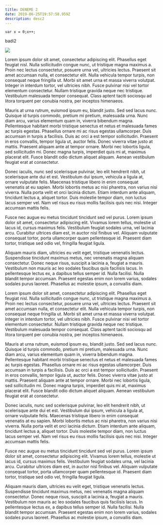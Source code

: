 ```yaml
---
title: DENEME 2
date: 2019-06-25T19:57:58.959Z
description: desc2
---
```

```
var x = 0;x++;
```

badi2

![](/img/163125.png)

Lorem ipsum dolor sit amet, consectetur adipiscing elit. Phasellus eget feugiat nisl. Nulla sollicitudin congue nunc, ut tristique magna maximus a. Proin nec lectus consectetur, posuere urna vel, ultricies lectus. Praesent sit amet accumsan nulla, et consectetur elit. Nulla vehicula tempor turpis, non consequat neque fringilla ut. Morbi sit amet urna et massa viverra volutpat. Integer in interdum tortor, vel ultricies nibh. Fusce pulvinar nisi vel tortor elementum consectetur. Nullam tristique gravida neque nec tristique. Vestibulum malesuada tempor consequat. Class aptent taciti sociosqu ad litora torquent per conubia nostra, per inceptos himenaeos.



Mauris at urna rutrum, euismod ipsum eu, blandit justo. Sed sed lacus nunc. Quisque id turpis commodo, pretium mi pretium, malesuada urna. Nunc diam arcu, varius elementum quam in, viverra bibendum magna. Pellentesque habitant morbi tristique senectus et netus et malesuada fames ac turpis egestas. Phasellus ornare mi ac risus egestas ullamcorper. Duis accumsan in turpis a facilisis. Duis ac orci a est tempor sollicitudin. Praesent in eros convallis, tempor ligula ut, auctor felis. Donec viverra vitae justo at mattis. Praesent aliquam ante at tempor ornare. Morbi nec lobortis ligula, sed sollicitudin mi. Donec magna turpis, imperdiet quis mi at, maximus placerat elit. Fusce blandit odio dictum aliquet aliquam. Aenean vestibulum feugiat erat at consectetur.



Donec iaculis, nunc sed scelerisque pulvinar, leo elit hendrerit nibh, ut scelerisque ante dui et est. Vestibulum dui ipsum, vehicula a ligula at, ornare vulputate felis. Maecenas tristique libero in enim consequat venenatis at eu sapien. Morbi lobortis metus ac nisi pharetra, non varius nisi viverra. Nulla porta velit et orci lacinia dictum. Etiam interdum ante aliquam, tincidunt lectus a, aliquet tortor. Duis molestie tempor diam, non luctus lacus semper vel. Nam vel risus eu risus mollis facilisis quis nec nisi. Integer accumsan mattis felis.



Fusce nec augue eu metus tincidunt tincidunt sed vel purus. Lorem ipsum dolor sit amet, consectetur adipiscing elit. Vivamus lorem tellus, molestie ut lacus id, cursus maximus felis. Vestibulum feugiat sodales urna, vel lacinia arcu. Curabitur ultrices diam est, in auctor nisl finibus vel. Aliquam vulputate consequat tortor, porta ullamcorper quam pellentesque id. Praesent diam tortor, tristique sed odio vel, fringilla feugiat ligula.



Aliquam mauris diam, ultricies eu velit eget, tristique venenatis lectus. Suspendisse tincidunt maximus metus, nec venenatis magna aliquam consectetur. Donec neque risus, suscipit a lacinia a, feugiat a mauris. Vestibulum non mauris ac leo sodales faucibus quis facilisis lacus. In pellentesque lectus ex, a dapibus tellus semper id. Nulla facilisi. Nulla blandit tempor accumsan. Praesent egestas enim non lorem varius, sodales sodales purus laoreet. Phasellus ac molestie ipsum, a convallis diam.



Lorem ipsum dolor sit amet, consectetur adipiscing elit. Phasellus eget feugiat nisl. Nulla sollicitudin congue nunc, ut tristique magna maximus a. Proin nec lectus consectetur, posuere urna vel, ultricies lectus. Praesent sit amet accumsan nulla, et consectetur elit. Nulla vehicula tempor turpis, non consequat neque fringilla ut. Morbi sit amet urna et massa viverra volutpat. Integer in interdum tortor, vel ultricies nibh. Fusce pulvinar nisi vel tortor elementum consectetur. Nullam tristique gravida neque nec tristique. Vestibulum malesuada tempor consequat. Class aptent taciti sociosqu ad litora torquent per conubia nostra, per inceptos himenaeos.



Mauris at urna rutrum, euismod ipsum eu, blandit justo. Sed sed lacus nunc. Quisque id turpis commodo, pretium mi pretium, malesuada urna. Nunc diam arcu, varius elementum quam in, viverra bibendum magna. Pellentesque habitant morbi tristique senectus et netus et malesuada fames ac turpis egestas. Phasellus ornare mi ac risus egestas ullamcorper. Duis accumsan in turpis a facilisis. Duis ac orci a est tempor sollicitudin. Praesent in eros convallis, tempor ligula ut, auctor felis. Donec viverra vitae justo at mattis. Praesent aliquam ante at tempor ornare. Morbi nec lobortis ligula, sed sollicitudin mi. Donec magna turpis, imperdiet quis mi at, maximus placerat elit. Fusce blandit odio dictum aliquet aliquam. Aenean vestibulum feugiat erat at consectetur.



Donec iaculis, nunc sed scelerisque pulvinar, leo elit hendrerit nibh, ut scelerisque ante dui et est. Vestibulum dui ipsum, vehicula a ligula at, ornare vulputate felis. Maecenas tristique libero in enim consequat venenatis at eu sapien. Morbi lobortis metus ac nisi pharetra, non varius nisi viverra. Nulla porta velit et orci lacinia dictum. Etiam interdum ante aliquam, tincidunt lectus a, aliquet tortor. Duis molestie tempor diam, non luctus lacus semper vel. Nam vel risus eu risus mollis facilisis quis nec nisi. Integer accumsan mattis felis.



Fusce nec augue eu metus tincidunt tincidunt sed vel purus. Lorem ipsum dolor sit amet, consectetur adipiscing elit. Vivamus lorem tellus, molestie ut lacus id, cursus maximus felis. Vestibulum feugiat sodales urna, vel lacinia arcu. Curabitur ultrices diam est, in auctor nisl finibus vel. Aliquam vulputate consequat tortor, porta ullamcorper quam pellentesque id. Praesent diam tortor, tristique sed odio vel, fringilla feugiat ligula.



Aliquam mauris diam, ultricies eu velit eget, tristique venenatis lectus. Suspendisse tincidunt maximus metus, nec venenatis magna aliquam consectetur. Donec neque risus, suscipit a lacinia a, feugiat a mauris. Vestibulum non mauris ac leo sodales faucibus quis facilisis lacus. In pellentesque lectus ex, a dapibus tellus semper id. Nulla facilisi. Nulla blandit tempor accumsan. Praesent egestas enim non lorem varius, sodales sodales purus laoreet. Phasellus ac molestie ipsum, a convallis diam.
